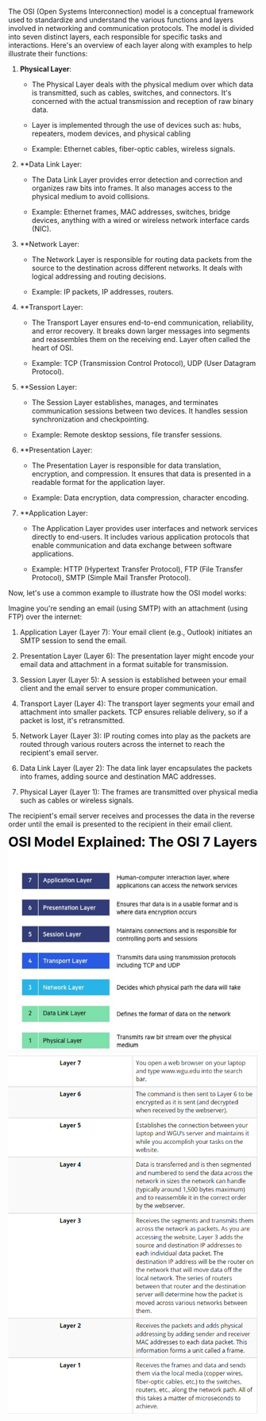 The OSI (Open Systems Interconnection) model is a conceptual framework used to standardize and understand the various functions and layers involved in networking and communication protocols. The model is divided into seven distinct layers, each responsible for specific tasks and interactions. Here's an overview of each layer along with examples to help illustrate their functions:

1. **Physical Layer**:
	- The Physical Layer deals with the physical medium over which data is transmitted, such as cables, switches, and connectors. It's concerned with the actual transmission and reception of raw binary data.
	- Layer is implemented through the use of devices such as: hubs, repeaters, modem devices, and physical cabling

	- Example: Ethernet cables, fiber-optic cables, wireless signals.

2. **Data Link Layer:
	- The Data Link Layer provides error detection and correction and organizes raw bits into frames. It also manages access to the physical medium to avoid collisions.

	- Example: Ethernet frames, MAC addresses, switches, bridge devices, anything with a wired or wireless network interface cards (NIC).

3. **Network Layer:
	- The Network Layer is responsible for routing data packets from the source to the destination across different networks. It deals with logical addressing and routing decisions.

	- Example: IP packets, IP addresses, routers.

4. **Transport Layer:
	- The Transport Layer ensures end-to-end communication, reliability, and error recovery. It breaks down larger messages into segments and reassembles them on the receiving end. Layer often called the heart of OSI.

	- Example: TCP (Transmission Control Protocol), UDP (User Datagram Protocol).

5. **Session Layer:
	- The Session Layer establishes, manages, and terminates communication sessions between two devices. It handles session synchronization and checkpointing.

	- Example: Remote desktop sessions, file transfer sessions.

6. **Presentation Layer:
	- The Presentation Layer is responsible for data translation, encryption, and compression. It ensures that data is presented in a readable format for the application layer.

	- Example: Data encryption, data compression, character encoding.

7. **Application Layer:
	- The Application Layer provides user interfaces and network services directly to end-users. It includes various application protocols that enable communication and data exchange between software applications.

	- Example: HTTP (Hypertext Transfer Protocol), FTP (File Transfer Protocol), SMTP (Simple Mail Transfer Protocol).

Now, let's use a common example to illustrate how the OSI model works:

Imagine you're sending an email (using SMTP) with an attachment (using FTP) over the internet:

1) Application Layer (Layer 7): Your email client (e.g., Outlook) initiates an SMTP session to send the email.

2) Presentation Layer (Layer 6): The presentation layer might encode your email data and attachment in a format suitable for transmission.

3) Session Layer (Layer 5): A session is established between your email client and the email server to ensure proper communication.

4) Transport Layer (Layer 4): The transport layer segments your email and attachment into smaller packets. TCP ensures reliable delivery, so if a packet is lost, it's retransmitted.

5) Network Layer (Layer 3): IP routing comes into play as the packets are routed through various routers across the internet to reach the recipient's email server.

6) Data Link Layer (Layer 2): The data link layer encapsulates the packets into frames, adding source and destination MAC addresses.

7) Physical Layer (Layer 1): The frames are transmitted over physical media such as cables or wireless signals.

The recipient's email server receives and processes the data in the reverse order until the email is presented to the recipient in their email client.

![OSI MODEL](OSI%20MODEL.png)
![OSI MODEL Example](OSI%20MODEL%20Example.png)